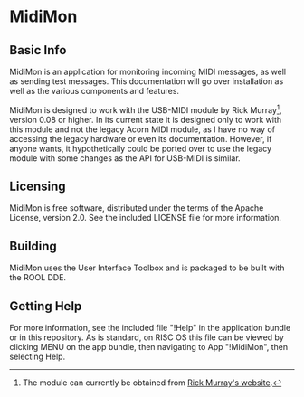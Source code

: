 # MidiMon

## Basic Info

MidiMon is an application for monitoring incoming MIDI messages, as well as
sending test messages. This documentation will go over installation as well
as the various components and features.

MidiMon is designed to work with the USB-MIDI module by Rick Murray[^1],
version 0.08 or higher. In its current state it is designed only to work with
this module and not the legacy Acorn MIDI module, as I have no way of
accessing the legacy hardware or even its documentation. However, if anyone
wants, it hypothetically could be ported over to use the legacy module with
some changes as the API for USB-MIDI is similar. 

[^1]: The module can currently be obtained from [Rick Murray's
website](https://heyrick.eu/blog/index.php?diary=20230319).

## Licensing

MidiMon is free software, distributed under the terms of the Apache License,
version 2.0. See the included LICENSE file for more information.

## Building

MidiMon uses the User Interface Toolbox and is packaged to be built with the
ROOL DDE.


## Getting Help

For more information, see the included file "!Help" in the application bundle
or in this repository. As is standard, on RISC OS this file can be viewed by
clicking MENU on the app bundle, then navigating to App "!MidiMon", then
selecting Help.
